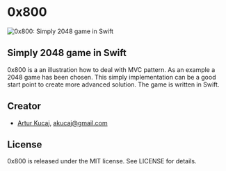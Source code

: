 # 0x800

![0x800: Simply 2048 game in Swift](https://cloud.githubusercontent.com/assets/600515/5801145/15c563c6-9fe8-11e4-9774-7f936a0fc6e3.png)

## Simply 2048 game in Swift

0x800 is a an illustration how to deal with MVC pattern. As an example a 2048 game has been chosen. This simply implementation can be a good start point to create more advanced solution. The game is written in Swift.

## Creator

- [Artur Kucaj](https://github.com/akucaj), akucaj@gmail.com

## License

0x800 is released under the MIT license. See LICENSE for details.